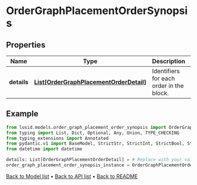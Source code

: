 # OrderGraphPlacementOrderSynopsis

## Properties
Name | Type | Description | Notes
------------ | ------------- | ------------- | -------------
**details** | [**List[OrderGraphPlacementOrderDetail]**](OrderGraphPlacementOrderDetail.md) | Identifiers for each order in the block. | 
## Example

```python
from lusid.models.order_graph_placement_order_synopsis import OrderGraphPlacementOrderSynopsis
from typing import List, Dict, Optional, Any, Union, TYPE_CHECKING
from typing_extensions import Annotated
from pydantic.v1 import BaseModel, StrictStr, StrictInt, StrictBool, StrictFloat, StrictBytes, Field, validator, ValidationError, conlist, constr
from datetime import datetime

details: List[OrderGraphPlacementOrderDetail] = # Replace with your value
order_graph_placement_order_synopsis_instance = OrderGraphPlacementOrderSynopsis(details=details)

```

[Back to Model list](../README.md#documentation-for-models) &#8226; [Back to API list](../README.md#documentation-for-api-endpoints) &#8226; [Back to README](../README.md)


